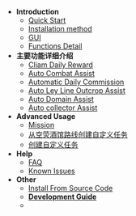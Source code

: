 <!-- docs/_sidebar.md -->

- **Introduction**
  - [Quick Start](jijiking)
  - [Installation method](install)
  - [GUI](gui)
  - [Functions Detail](functions_detail)
- **主要功能详细介绍**
  - [Cliam Daily Reward](claim_reward)
  - [Auto Combat Assist](combat_assi)
  - [Automatic Daily Commission](commission_assi)
  - [Auto Ley Line Outcrop Assist](ley_line_ourcrop)
  - [Auto Domain Assist](domain_assi)
  - [Auto collector Assist](collector_assi)
- **Advanced Usage**
  - [Mission](mission)
  - [从空荧酒馆路线创建自定义任务](convert_tavern_route_to_mission)
  - [创建自定义任务](/zh_CN/dev/mission)
- **Help**
  - [FAQ](FAQ)
  - [Known Issues](known_issues)
- **Other**
  - [Install From Source Code](git_install)
  - [**Development Guide**](/en_US/dev/)
  - </br>

